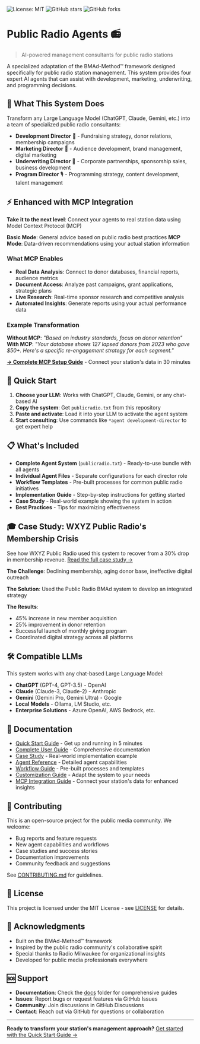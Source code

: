 ![License: MIT](https://img.shields.io/badge/License-MIT-yellow.svg)
![GitHub stars](https://img.shields.io/github/stars/yourusername/public-radio-agents)
![GitHub forks](https://img.shields.io/github/forks/yourusername/public-radio-agents)

# Public Radio Agents 📻

> AI-powered management consultants for public radio stations

A specialized adaptation of the BMAd-Method™ framework designed specifically for public radio station management. This system provides four expert AI agents that can assist with development, marketing, underwriting, and programming decisions.

## 🎯 What This System Does

Transform any Large Language Model (ChatGPT, Claude, Gemini, etc.) into a team of specialized public radio consultants:

- **Development Director** 💝 - Fundraising strategy, donor relations, membership campaigns
- **Marketing Director** 📢 - Audience development, brand management, digital marketing  
- **Underwriting Director** 🤝 - Corporate partnerships, sponsorship sales, business development
- **Program Director** 🎙️ - Programming strategy, content development, talent management

## ⚡ Enhanced with MCP Integration

**Take it to the next level**: Connect your agents to real station data using Model Context Protocol (MCP)

**Basic Mode**: General advice based on public radio best practices
**MCP Mode**: Data-driven recommendations using your actual station information

### What MCP Enables
- **Real Data Analysis**: Connect to donor databases, financial reports, audience metrics
- **Document Access**: Analyze past campaigns, grant applications, strategic plans
- **Live Research**: Real-time sponsor research and competitive analysis
- **Automated Insights**: Generate reports using your actual performance data

### Example Transformation
**Without MCP**: *"Based on industry standards, focus on donor retention"*
**With MCP**: *"Your database shows 127 lapsed donors from 2023 who gave $50+. Here's a specific re-engagement strategy for each segment."*

[**→ Complete MCP Setup Guide**](docs/mcp-integration.md) - Connect your station's data in 30 minutes

## 🚀 Quick Start

1. **Choose your LLM**: Works with ChatGPT, Claude, Gemini, or any chat-based AI
2. **Copy the system**: Get `publicradio.txt` from this repository
3. **Paste and activate**: Load it into your LLM to activate the agent system
4. **Start consulting**: Use commands like `*agent development-director` to get expert help

## 📋 What's Included

- **Complete Agent System** (`publicradio.txt`) - Ready-to-use bundle with all agents
- **Individual Agent Files** - Separate configurations for each director role
- **Workflow Templates** - Pre-built processes for common public radio initiatives
- **Implementation Guide** - Step-by-step instructions for getting started
- **Case Study** - Real-world example showing the system in action
- **Best Practices** - Tips for maximizing effectiveness

## 🎓 Case Study: WXYZ Public Radio's Membership Crisis

See how WXYZ Public Radio used this system to recover from a 30% drop in membership revenue. [Read the full case study →](docs/case-study.md)

**The Challenge**: Declining membership, aging donor base, ineffective digital outreach

**The Solution**: Used the Public Radio BMAd system to develop an integrated strategy

**The Results**: 
- 45% increase in new member acquisition
- 25% improvement in donor retention
- Successful launch of monthly giving program
- Coordinated digital strategy across all platforms

## 🛠️ Compatible LLMs

This system works with any chat-based Large Language Model:

- **ChatGPT** (GPT-4, GPT-3.5) - OpenAI
- **Claude** (Claude-3, Claude-2) - Anthropic  
- **Gemini** (Gemini Pro, Gemini Ultra) - Google
- **Local Models** - Ollama, LM Studio, etc.
- **Enterprise Solutions** - Azure OpenAI, AWS Bedrock, etc.

## 📖 Documentation

- [Quick Start Guide](docs/quick-start.md) - Get up and running in 5 minutes
- [Complete User Guide](docs/user-guide.md) - Comprehensive documentation
- [Case Study](docs/case-study.md) - Real-world implementation example
- [Agent Reference](docs/agent-reference.md) - Detailed agent capabilities
- [Workflow Guide](docs/workflows.md) - Pre-built processes and templates
- [Customization Guide](docs/customization.md) - Adapt the system to your needs
- [MCP Integration Guide](docs/mcp-integration.md) - Connect your station's data for enhanced insights

## 🤝 Contributing

This is an open-source project for the public media community. We welcome:

- Bug reports and feature requests
- New agent capabilities and workflows
- Case studies and success stories
- Documentation improvements
- Community feedback and suggestions

See [CONTRIBUTING.md](CONTRIBUTING.md) for guidelines.

## 📄 License

This project is licensed under the MIT License - see [LICENSE](LICENSE) for details.

## 🙏 Acknowledgments

- Built on the BMAd-Method™ framework
- Inspired by the public radio community's collaborative spirit
- Special thanks to Radio Milwaukee for organizational insights
- Developed for public media professionals everywhere

## 🆘 Support

- **Documentation**: Check the [docs](docs/) folder for comprehensive guides
- **Issues**: Report bugs or request features via GitHub Issues
- **Community**: Join discussions in GitHub Discussions
- **Contact**: Reach out via GitHub for questions or collaboration

---

**Ready to transform your station's management approach?** [Get started with the Quick Start Guide →](docs/quick-start.md)

